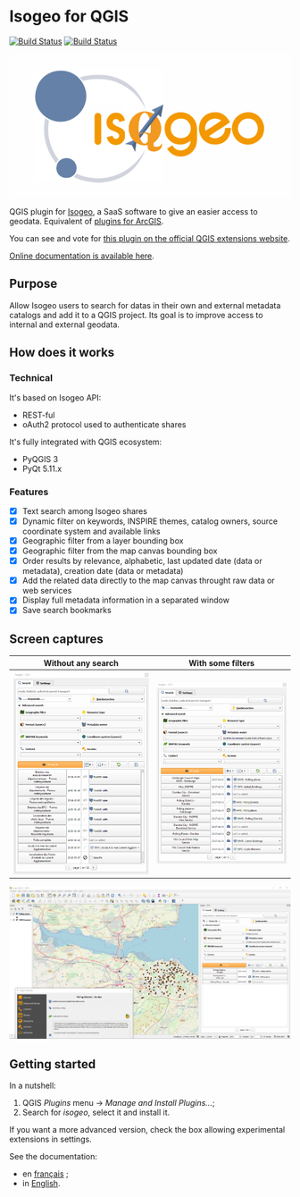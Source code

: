 # Isogeo for QGIS

[![Build Status](https://dev.azure.com/isogeo/Plugin%20QGIS/_apis/build/status/isogeo.isogeo-plugin-qgis?branchName=master)](https://dev.azure.com/isogeo/Plugin%20QGIS/_build/latest?definitionId=13&branchName=master)
[![Build Status](https://travis-ci.org/isogeo/isogeo-plugin-qgis.svg?branch=master)](https://travis-ci.org/isogeo/isogeo-plugin-qgis)

![Isogeo plugin for QGIS - logo](https://github.com/isogeo/isogeo-plugin-qgis/blob/master/img/logo_complet_IsoQGIS.png?raw=true)

QGIS plugin for [Isogeo](https://www.isogeo.com/), a SaaS software to give an easier access to geodata.
Equivalent of [plugins for ArcGIS](https://www.isogeo.com/nos-produits/Plugins-Widgets).

You can see and vote for [this plugin on the official QGIS extensions website](https://plugins.qgis.org/plugins/isogeo_search_engine/).

[Online documentation is available here](http://help.isogeo.com/qgis/).

## Purpose

Allow Isogeo users to search for datas in their own and external metadata catalogs and add it to a QGIS project. Its goal is to improve access to internal and external geodata.

## How does it works

### Technical

It's based on Isogeo API:

* REST-ful
* oAuth2 protocol used to authenticate shares

It's fully integrated with QGIS ecosystem:

* PyQGIS 3
* PyQt 5.11.x

### Features

* [X] Text search among Isogeo shares
* [X] Dynamic filter on keywords, INSPIRE themes, catalog owners, source coordinate system and available links
* [X] Geographic filter from a layer bounding box
* [X] Geographic filter from the map canvas bounding box
* [X] Order results by relevance, alphabetic, last updated date (data or metadata), creation date (data or metadata)
* [X] Add the related data directly to the map canvas throught raw data or web services
* [X] Display full metadata information in a separated window
* [X] Save search bookmarks

## Screen captures

| Without any search | With some filters |
|:------------------:|:-----------------:|
| ![Search widget with no filters](img/en/ui_tabs_main_search_empty_en.png) | ![Search widget with some filters](img/en/ui_tabs_main_search_filtered_en.png) |

![Add data to the project](img/en/ui_tabs_main_add_service_wms_en.png)

## Getting started

In a nutshell:

1. QGIS *Plugins* menu -> *Manage and Install Plugins...*;
2. Search for *isogeo*, select it and install it.

If you want a more advanced version, check the box allowing experimental extensions in settings.

See the documentation:

* en [français](http://help.isogeo.com/qgis/fr/) ;
* in [English](http://help.isogeo.com/qgis/en/).

